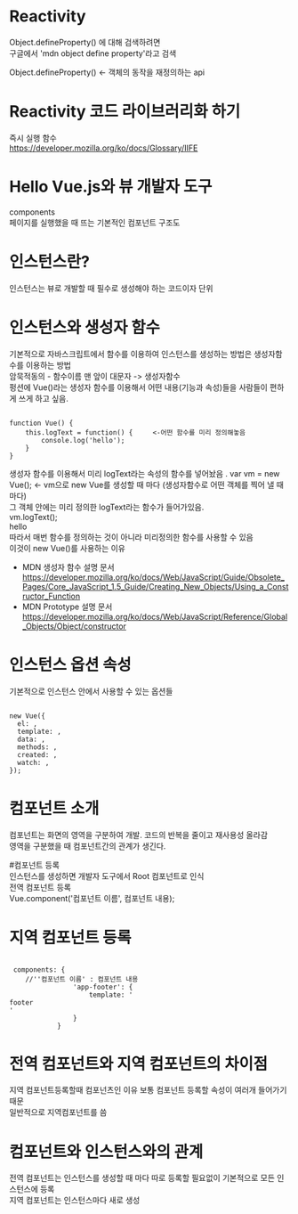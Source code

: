 # Reactivity   
Object.defineProperty() 에 대해 검색하려면    
구글에서 'mdn object define property'라고 검색   
   
Object.defineProperty() <- 객체의 동작을 재정의하는 api   
   
# Reactivity 코드 라이브러리화 하기   
즉시 실행 함수    
https://developer.mozilla.org/ko/docs/Glossary/IIFE   
   
# Hello Vue.js와 뷰 개발자 도구   
components    
페이지를 실행했을 때 뜨는 기본적인 컴포넌트 구조도   

# 인스턴스란?
인스턴스는 뷰로 개발할 때 필수로 생성해야 하는 코드이자 단위   
      
# 인스턴스와 생성자 함수   
기본적으로 자바스크립트에서 함수를 이용하여 인스턴스를 생성하는 방법은 생성자함수를 이용하는 방법   
암묵적동의 - 함수이름 맨 앞이 대문자 -> 생성자함수   
펑션에  Vue()라는 생성자 함수를 이용해서 어떤 내용(기능과 속성)들을 사람들이 편하게 쓰게 하고 싶음.   
<pre><code>
function Vue() {
    this.logText = function() { 	<-어떤 함수를 미리 정의해놓음
        console.log('hello');
    }
}
</code></pre>
   
생성자 함수를 이용해서 미리 logText라는 속성의 함수를 넣어놨음    . 
var vm = new Vue();	 <- vm으로 new Vue를 생성할 때 마다 (생성자함수로 어떤 객체를 찍어 낼 때 마다)   
그 객체 안에는 미리 정의한 logText라는 함수가 들어가있음.    
vm.logText();   
hello   
따라서 매번 함수를 정의하는 것이 아니라 미리정의한 함수를 사용할 수 있음   
이것이 new Vue()를 사용하는 이유   
   
 - MDN 생성자 함수 설명 문서   
https://developer.mozilla.org/ko/docs/Web/JavaScript/Guide/Obsolete_Pages/Core_JavaScript_1.5_Guide/Creating_New_Objects/Using_a_Constructor_Function   
 - MDN Prototype 설명 문서   
https://developer.mozilla.org/ko/docs/Web/JavaScript/Reference/Global_Objects/Object/constructor   
   
# 인스턴스 옵션 속성
기본적으로 인스턴스 안에서 사용할 수 있는 옵션들
<pre><code>
new Vue({
  el: ,
  template: ,
  data: ,
  methods: ,
  created: ,
  watch: ,
});
</code></pre>

# 컴포넌트 소개    
컴포넌트는 화면의 영역을 구분하여 개발. 코드의 반복을 줄이고 재사용성 올라감   
영역을 구분했을 때 컴포넌트간의 관계가 생긴다.    
   
#컴포넌트 등록   
인스턴스를 생성하면 개발자 도구에서 Root 컴포넌트로 인식   
전역 컴포넌트 등록   
Vue.component('컴포넌트 이름', 컴포넌트 내용);   
   
# 지역 컴포넌트 등록   
<pre><code>
 components: {
 	//''컴포넌트 이름' : 컴포넌트 내용
                'app-footer': {
                    template: '<footer>footer</footer>'
                }           
            }
</code></pre>
# 전역 컴포넌트와 지역 컴포넌트의 차이점   
지역 컴포넌트등록할때 컴포넌츠인 이유 보통 컴포넌트 등록할 속성이 여러개 들어가기 때문   
일반적으로 지역컴포넌트를 씀   
   
# 컴포넌트와 인스턴스와의 관계   
전역 컴포넌트는 인스턴스를 생성할 때 마다 따로 등록할 필요없이 기본적으로 모든 인스턴스에 등록   
지역 컴포넌트는 인스턴스마다 새로 생성   


















